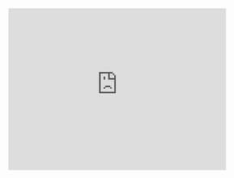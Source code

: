 <iframe id="embed_dom" name="embed_dom" frameborder="0" style="display:block;width:430px; height:320px;" src="https://www.processon.com/embed/mind/590f28b3e4b014dc3acaeab3"></iframe>
